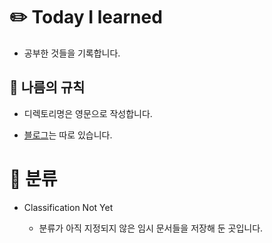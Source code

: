 # ✏️ Today I learned

- 공부한 것들을 기록합니다.

## 👀 나름의 규칙

- 디렉토리명은 영문으로 작성합니다.

- [블로그](https://velog.io/@yewon0804)는 따로 있습니다.

# 🌻 분류

- Classification Not Yet

    - 분류가 아직 지정되지 않은 임시 문서들을 저장해 둔 곳입니다.
 